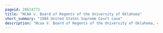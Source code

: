 ```yaml
---
pageid: 28614772
title: "NCAA v. Board of Regents of the University of Oklahoma"
short_summary: "1984 United States Supreme Court case"
description: "Ncaa V. Board of Regents of the University of Oklahoma, 468 U. S. 85 is a Case in which the Supreme Court of the united States held that the national College athletic Association Television Plan violated the Sherman and Clayton antitrust Acts which were designed to prohibit Group Actions that restrained open Competition and Trade."
---
```

